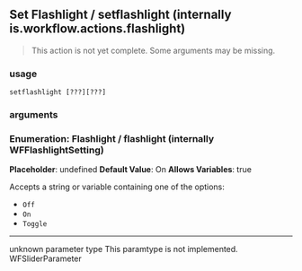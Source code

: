 
## Set Flashlight / setflashlight (internally is.workflow.actions.flashlight)

> This action is not yet complete. Some arguments may be missing.

### usage
`setflashlight [???][???]`

### arguments
### Enumeration: Flashlight / flashlight (internally WFFlashlightSetting)
**Placeholder**: undefined
**Default Value**: On
**Allows Variables**: true


Accepts a string 
or variable
containing one of the options:

- `Off`
- `On`
- `Toggle`
---
unknown parameter type This paramtype is not implemented. WFSliderParameter
